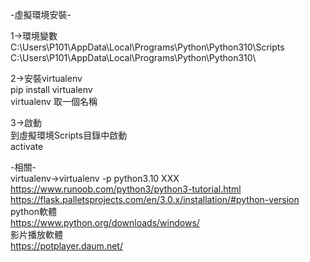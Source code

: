 -虛擬環境安裝-  
 
1->環境變數  
C:\Users\P101\AppData\Local\Programs\Python\Python310\Scripts\
C:\Users\P101\AppData\Local\Programs\Python\Python310\

  
2->安裝virtualenv  
pip install virtualenv  
virtualenv 取一個名稱  
  
3->啟動  
到虛擬環境Scripts目錄中啟動  
activate  
  
-相關-  
virtualenv->virtualenv -p python3.10 XXX  
https://www.runoob.com/python3/python3-tutorial.html  
https://flask.palletsprojects.com/en/3.0.x/installation/#python-version  
python軟體  
https://www.python.org/downloads/windows/  
影片播放軟體  
https://potplayer.daum.net/  
